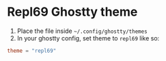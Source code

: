 # Repl69 Ghostty theme

1. Place the file inside `~/.config/ghostty/themes`
2. In your ghostty config, set theme to `repl69` like so:

```toml
theme = "repl69"
```
